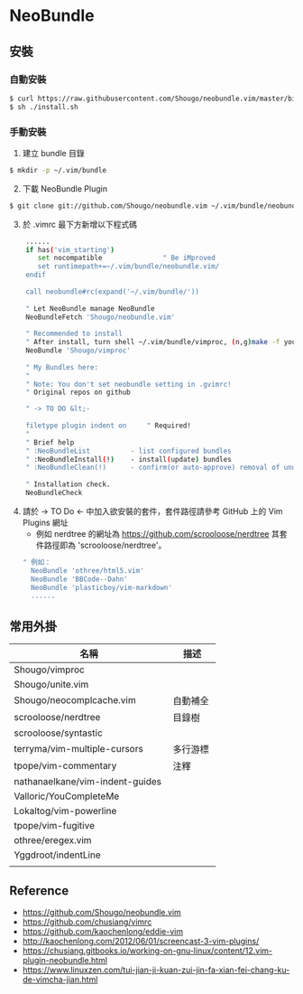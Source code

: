 # NeoBundle

## 安裝
### 自動安裝
```bash
$ curl https://raw.githubusercontent.com/Shougo/neobundle.vim/master/bin/install.sh > install.sh
$ sh ./install.sh
```

### 手動安裝
1. 建立 bundle 目錄
```bash
$ mkdir -p ~/.vim/bundle
```
2. 下載 NeoBundle Plugin
```bash
$ git clone git://github.com/Shougo/neobundle.vim ~/.vim/bundle/neobundle.vim
```
3. 於 .vimrc 最下方新增以下程式碼
```bash
	......
	if has('vim_starting')
	   set nocompatible               " Be iMproved
	   set runtimepath+=~/.vim/bundle/neobundle.vim/
	endif
	
	call neobundle#rc(expand('~/.vim/bundle/'))
	
	" Let NeoBundle manage NeoBundle
	NeoBundleFetch 'Shougo/neobundle.vim'
	
	" Recommended to install
	" After install, turn shell ~/.vim/bundle/vimproc, (n,g)make -f your_machines_makefile
	NeoBundle 'Shougo/vimproc'
	
	" My Bundles here:
	"
	" Note: You don't set neobundle setting in .gvimrc!
	" Original repos on github

	" -> TO DO &lt;-
	
	filetype plugin indent on     " Required!
	"
	" Brief help
	" :NeoBundleList          - list configured bundles
	" :NeoBundleInstall(!)    - install(update) bundles
	" :NeoBundleClean(!)      - confirm(or auto-approve) removal of unused bundles
	
	" Installation check.
	NeoBundleCheck
```
4. 請於 -> TO Do <- 中加入欲安裝的套件，套件路徑請參考 GitHub 上的 Vim Plugins 網址
   * 例如 nerdtree 的網址為 https://github.com/scrooloose/nerdtree 其套件路徑即為 'scrooloose/nerdtree'。
   ```bash
   " 例如：
	 NeoBundle 'othree/html5.vim'
	 NeoBundle 'BBCode--Dahn'
	 NeoBundle 'plasticboy/vim-markdown'
	 ......
   ```

## 常用外掛
| 名稱 | 描述 |
| ---- | ----- |
| Shougo/vimproc |  |
| Shougo/unite.vim |  |
| Shougo/neocomplcache.vim| 自動補全 |
| scrooloose/nerdtree | 目錄樹 |
| scrooloose/syntastic |  |
| terryma/vim-multiple-cursors | 多行游標 |
| tpope/vim-commentary | 注釋 |
| nathanaelkane/vim-indent-guides |  |
| Valloric/YouCompleteMe |  |
| Lokaltog/vim-powerline |  |
| tpope/vim-fugitive |  |
| othree/eregex.vim |  |
| Yggdroot/indentLine |  |
|  |  |

## Reference
* https://github.com/Shougo/neobundle.vim
* https://github.com/chusiang/vimrc
* https://github.com/kaochenlong/eddie-vim
* http://kaochenlong.com/2012/06/01/screencast-3-vim-plugins/
* https://chusiang.gitbooks.io/working-on-gnu-linux/content/12.vim-plugin-neobundle.html
* https://www.linuxzen.com/tui-jian-ji-kuan-zui-jin-fa-xian-fei-chang-ku-de-vimcha-jian.html

